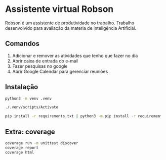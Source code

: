 # Assistente virtual Robson
Robson é um assistente de produtividade no trabalho. Trabalho desenvolvido para avaliação da materia de Inteligência Artificial.


## Comandos
1. Adicionar e remover as atividades que tenho que fazer no dia
2. Abrir caixa de entrada do e-mail
3. Fazer pesquisas no google
4. Abrir Google Calendar para gerenciar reuniões

## Instalação
```bash
python3 -m venv .venv
```

```bash
./.venv/scripts/Activate
```

```bash
pip install -r requirements.txt | python3 -m pip install -r requirements.txt
```

## Extra: coverage
```bash
coverage run -m unittest discover
coverage report
coverage html
```